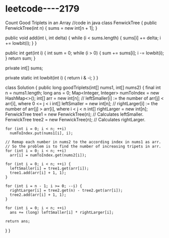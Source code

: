 # leetcode----2179
Count Good Triplets in an Array
//code in java
class FenwickTree {
  public FenwickTree(int n) {
    sums = new int[n + 1];
  }

  public void add(int i, int delta) {
    while (i < sums.length) {
      sums[i] += delta;
      i += lowbit(i);
    }
  }

  public int get(int i) {
    int sum = 0;
    while (i > 0) {
      sum += sums[i];
      i -= lowbit(i);
    }
    return sum;
  }

  private int[] sums;

  private static int lowbit(int i) {
    return i & -i;
  }
}

class Solution {
  public long goodTriplets(int[] nums1, int[] nums2) {
    final int n = nums1.length;
    long ans = 0;
    Map<Integer, Integer> numToIndex = new HashMap<>();
    int[] arr = new int[n];
    // leftSmaller[i] := the number of arr[j] < arr[i], where 0 <= j < i
    int[] leftSmaller = new int[n];
    // rightLarger[i] := the number of arr[j] > arr[i], where i < j < n
    int[] rightLarger = new int[n];
    FenwickTree tree1 = new FenwickTree(n); // Calculates leftSmaller.
    FenwickTree tree2 = new FenwickTree(n); // Calculates rightLarger.

    for (int i = 0; i < n; ++i)
      numToIndex.put(nums1[i], i);

    // Remap each number in nums2 to the according index in nums1 as arr.
    // So the problem is to find the number of increasing tripets in arr.
    for (int i = 0; i < n; ++i)
      arr[i] = numToIndex.get(nums2[i]);

    for (int i = 0; i < n; ++i) {
      leftSmaller[i] = tree1.get(arr[i]);
      tree1.add(arr[i] + 1, 1);
    }

    for (int i = n - 1; i >= 0; --i) {
      rightLarger[i] = tree2.get(n) - tree2.get(arr[i]);
      tree2.add(arr[i] + 1, 1);
    }

    for (int i = 0; i < n; ++i)
      ans += (long) leftSmaller[i] * rightLarger[i];

    return ans;
  }
}
